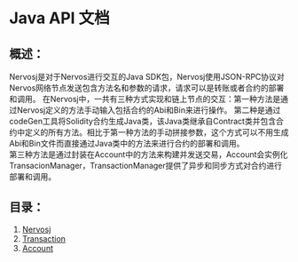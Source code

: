 # Java API 文档
## 概述：
Nervosj是对于Nervos进行交互的Java SDK包，Nervosj使用JSON-RPC协议对Nervos网络节点发送包含方法名和参数的请求，请求可以是转账或者合约的部署和调用。
在Nervosj中，一共有三种方式实现和链上节点的交互：第一种方法是通过Nervosj定义的方法手动输入包括合约的Abi和Bin来进行操作。
第二种是通过codeGen工具将Solidity合约生成Java类，该Java类继承自Contract类并包含合约中定义的所有方法。相比于第一种方法的手动拼接参数，这个方式可以不用生成Abi和Bin文件而直接通过Java类中的方法来进行合约的部署和调用。  
第三种方法是通过封装在Account中的方法来构建并发送交易，Account会实例化TransacionManager，TransactionManager提供了异步和同步方式对合约进行部署和调用。
## 目录：
1. [Nervosj](Nervosj.md)
2. [Transaction](Transaction.md)
3. [Account](Account.md)
